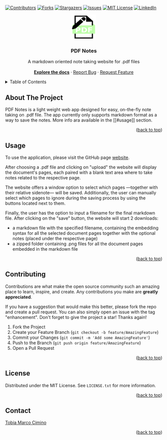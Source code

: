 <a id="readme-top"></a>

[![Contributors][contributors-shield]][contributors-url]
[![Forks][forks-shield]][forks-url]
[![Stargazers][stars-shield]][stars-url]
[![Issues][issues-shield]][issues-url]
[![MIT License][license-shield]][license-url]
[![LinkedIn][linkedin-shield]][linkedin-url]

<div align="center">
	<a href="https://github.com/mrkcmn/PDF-Notes">
	    <img src="images/logo.png" alt="Logo" width="80" height="80">
	</a>
	<h3 align="center">PDF Notes</h3>
	<p align="center">
	    A markdown oriented note taking website for .pdf files
	    <br/><br/>
	    <a href="https://github.com/mrkcmn/PDF-Notes"><strong>Explore the docs</strong></a>
		·
	    <a href="https://github.com/mrkcmn/PDF-Notes/issues/new?labels=bug&template=bug-report---.md">Report Bug</a>
	    ·
	    <a href="https://github.com/mrkcmn/PDF-Notes/issues/new?labels=enhancement&template=feature-request---.md">Request Feature</a>
	</p>
</div>


<details>
    <summary>Table of Contents</summary>
    <ol>
	    <li><a href="#about-the-project">About The Project</a></li>
	    <li><a href="#usage">Usage</a></li>
	    <li><a href="#contributing">Contributing</a></li>
	    <li><a href="#license">License</a></li>
	    <li><a href="#contact">Contact</a></li>
	</ol>
</details>


## About The Project

PDF Notes is a light weight web app designed for easy, on-the-fly note taking on .pdf file.
The app currently only supports markdown format as a way to save the notes. More info ara available in the [[#usage]] section.

<p align="right">(<a href="#readme-top">back to top</a>)</p>

## Usage

To use the application, please visit the GitHub page [website](https://mrkcmn.github.io/PDF-Notes/).

After choosing a .pdf file and clicking on "upload" the website will display the document's pages, each paired with a blank text area where to take notes related to the respective page.

The website offers a window option to select which pages —together with their relative sidenote— will be saved. Additionally, the user can manually select which pages to ignore during the saving process by using the buttons located next to them.

Finally, the user has the option to input a filename for the final markdown file.
After clicking on the "save" button, the website will start 2 downloads:
- a markdown file with the specified filename, containing the embedding syntax for all the selected document pages together with the optional notes (placed under the respective page)
- a zipped folder containing .png files for all the document pages embedded in the markdown file

<p align="right">(<a href="#readme-top">back to top</a>)</p>

## Contributing

Contributions are what make the open source community such an amazing place to learn, inspire, and create. Any contributions you make are **greatly appreciated**.

If you have a suggestion that would make this better, please fork the repo and create a pull request. You can also simply open an issue with the tag "enhancement".
Don't forget to give the project a star! Thanks again!

1. Fork the Project
2. Create your Feature Branch (`git checkout -b feature/AmazingFeature`)
3. Commit your Changes (`git commit -m 'Add some AmazingFeature'`)
4. Push to the Branch (`git push origin feature/AmazingFeature`)
5. Open a Pull Request

<p align="right">(<a href="#readme-top">back to top</a>)</p>

## License

Distributed under the MIT License. See `LICENSE.txt` for more information.

<p align="right">(<a href="#readme-top">back to top</a>)</p>

## Contact

[Tobia Marco Cimino](https://www.linkedin.com/in/tobia-marco-cimino-b6b69832a/)

<p align="right">(<a href="#readme-top">back to top</a>)</p>

[contributors-shield]: https://img.shields.io/github/contributors/mrkcmn/PDF-Notes.svg?style=for-the-badge
[contributors-url]: https://github.com/mrkcmn/PDF-Notes/graphs/contributors
[forks-shield]: https://img.shields.io/github/forks/mrkcmn/PDF-Notes.svg?style=for-the-badge
[forks-url]: https://github.com/mrkcmn/PDF-Notes/network/members
[stars-shield]: https://img.shields.io/github/stars/mrkcmn/PDF-Notes.svg?style=for-the-badge
[stars-url]: https://github.com/mrkcmn/PDF-Notes/stargazers
[issues-shield]: https://img.shields.io/github/issues/mrkcmn/PDF-Notes.svg?style=for-the-badge
[issues-url]: https://github.com/mrkcmn/PDF-Notes/issues
[license-shield]: https://img.shields.io/github/license/mrkcmn/PDF-Notes.svg?style=for-the-badge
[license-url]: https://github.com/mrkcmn/PDF-Notes/blob/master/LICENSE.txt
[linkedin-shield]: https://img.shields.io/badge/-LinkedIn-black.svg?style=for-the-badge&logo=linkedin&colorB=555
[linkedin-url]: https://www.linkedin.com/in/tobia-marco-cimino-b6b69832a/
[product-screenshot]: images/screenshot.png
[Next.js]: https://img.shields.io/badge/next.js-000000?style=for-the-badge&logo=nextdotjs&logoColor=white
[Next-url]: https://nextjs.org/
[React.js]: https://img.shields.io/badge/React-20232A?style=for-the-badge&logo=react&logoColor=61DAFB
[React-url]: https://reactjs.org/
[Vue.js]: https://img.shields.io/badge/Vue.js-35495E?style=for-the-badge&logo=vuedotjs&logoColor=4FC08D
[Vue-url]: https://vuejs.org/
[Angular.io]: https://img.shields.io/badge/Angular-DD0031?style=for-the-badge&logo=angular&logoColor=white
[Angular-url]: https://angular.io/
[Svelte.dev]: https://img.shields.io/badge/Svelte-4A4A55?style=for-the-badge&logo=svelte&logoColor=FF3E00
[Svelte-url]: https://svelte.dev/
[Laravel.com]: https://img.shields.io/badge/Laravel-FF2D20?style=for-the-badge&logo=laravel&logoColor=white
[Laravel-url]: https://laravel.com
[Bootstrap.com]: https://img.shields.io/badge/Bootstrap-563D7C?style=for-the-badge&logo=bootstrap&logoColor=white
[Bootstrap-url]: https://getbootstrap.com
[JQuery.com]: https://img.shields.io/badge/jQuery-0769AD?style=for-the-badge&logo=jquery&logoColor=white
[JQuery-url]: https://jquery.com